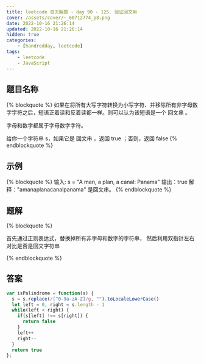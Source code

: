 ```yaml
---
title: leetcode 百天解题 - day 90 - 125. 验证回文串
cover: /assets/cover/~_60712774_p8.png
date: 2022-10-16 21:26:14
updated: 2022-10-16 21:26:14
hidden: true
categories:
    - [handredday, leetcode]
tags:
    - leetcode
    - JavaScript
---
```


## 题目名称

{% blockquote %}
如果在将所有大写字符转换为小写字符、并移除所有非字母数字字符之后，短语正着读和反着读都一样。则可以认为该短语是一个 回文串 。

字母和数字都属于字母数字字符。

给你一个字符串 s，如果它是 回文串 ，返回 true ；否则，返回 false
{% endblockquote %}

## 示例

{% blockquote %}
输入: s = "A man, a plan, a canal: Panama"
输出：true
解释："amanaplanacanalpanama" 是回文串。
{% endblockquote %}


## 题解


{% blockquote %}

首先通过正则表达式，替换掉所有非字母和数字的字符串，
然后利用双指针左右对比是否是回文字符串

{% endblockquote %}

## 答案

~~~js
var isPalindrome = function(s) {
  s = s.replace(/[^0-9a-zA-Z]/g, "").toLocaleLowerCase()
  let left = 0, right = s.length - 1
  while(left < right) {
    if(s[left] !== s[right]) {
      return false
    }
    left++
    right--
  }
  return true
};
~~~